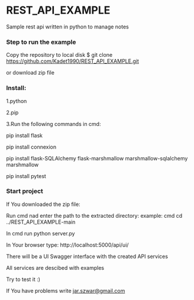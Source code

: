 # REST_API_EXAMPLE
Sample rest api written in python to manage notes

### Step to run the example

Copy the repository to local disk 
$ git clone https://github.com/Kadet1990/REST_API_EXAMPLE.git

or download zip file

### Install:

1.python

2.pip

3.Run the following commands in cmd:

pip install flask

pip install connexion

pip install flask-SQLAlchemy flask-marshmallow marshmallow-sqlalchemy marshmallow

pip install pytest

### Start project
If You downloaded the zip file:

Run cmd nad enter the path to the extracted directory: example: cmd cd ../REST_API_EXAMPLE-main

In cmd run python server.py

In Your browser type: http://localhost:5000/api/ui/

There will be a UI Swagger interface with the created API services

All services are descibed with examples

Try to test it :)

If You have problems write jar.szwar@gmail.com

